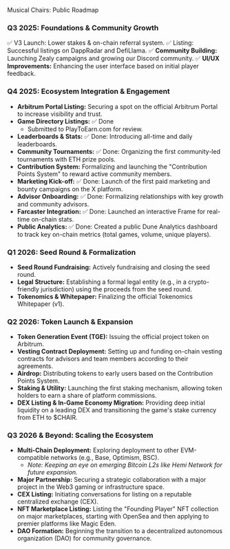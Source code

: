 Musical Chairs: Public Roadmap

### Q3 2025: Foundations & Community Growth

✅ V3 Launch: Lower stakes & on-chain referral system.
✅ Listing: Successful listings on DappRadar and DefiLlama.
✅ **Community Building:** Launching Zealy campaigns and growing our Discord community.
✅ **UI/UX Improvements:** Enhancing the user interface based on initial player feedback.

### Q4 2025: Ecosystem Integration & Engagement

*   **Arbitrum Portal Listing:** Securing a spot on the official Arbitrum Portal to increase visibility and trust.
*   **Game Directory Listings:** ✅ Done
    *   Submitted to PlayToEarn.com for review.
*   **Leaderboards & Stats:** ✅ Done: Introducing all-time and daily leaderboards.
*   **Community Tournaments:** ✅ Done: Organizing the first community-led tournaments with ETH prize pools.
*   **Contribution System:** Formalizing and launching the "Contribution Points System" to reward active community members.
*   **Marketing Kick-off:** ✅ Done: Launch of the first paid marketing and bounty campaigns on the X platform.
*   **Advisor Onboarding:** ✅ Done: Formalizing relationships with key growth and community advisors.
*   **Farcaster Integration:** ✅ Done: Launched an interactive Frame for real-time on-chain stats.
*   **Public Analytics:** ✅ Done: Created a public Dune Analytics dashboard to track key on-chain metrics (total games, volume, unique players).

### Q1 2026: Seed Round & Formalization
 
*   **Seed Round Fundraising:** Actively fundraising and closing the seed round.
*   **Legal Structure:** Establishing a formal legal entity (e.g., in a crypto-friendly jurisdiction) using the proceeds from the seed round.
*   **Tokenomics & Whitepaper:** Finalizing the official Tokenomics Whitepaper (v1).
 
### Q2 2026: Token Launch & Expansion

*   **Token Generation Event (TGE):** Issuing the official project token on Arbitrum.
*   **Vesting Contract Deployment:** Setting up and funding on-chain vesting contracts for advisors and team members according to their agreements.
*   **Airdrop:** Distributing tokens to early users based on the Contribution Points System.
*   **Staking & Utility:** Launching the first staking mechanism, allowing token holders to earn a share of platform commissions.
*   **DEX Listing & In-Game Economy Migration:** Providing deep initial liquidity on a leading DEX and transitioning the game's stake currency from ETH to $CHAIR.

### Q3 2026 & Beyond: Scaling the Ecosystem

*   **Multi-Chain Deployment:** Exploring deployment to other EVM-compatible networks (e.g., Base, Optimism, BSC).
    *   *Note: Keeping an eye on emerging Bitcoin L2s like Hemi Network for future expansion.*
*   **Major Partnership:** Securing a strategic collaboration with a major project in the Web3 gaming or infrastructure space.
*   **CEX Listing:** Initiating conversations for listing on a reputable centralized exchange (CEX).
*   **NFT Marketplace Listing:** Listing the "Founding Player" NFT collection on major marketplaces, starting with OpenSea and then applying to premier platforms like Magic Eden.
*   **DAO Formation:** Beginning the transition to a decentralized autonomous organization (DAO) for community governance.
